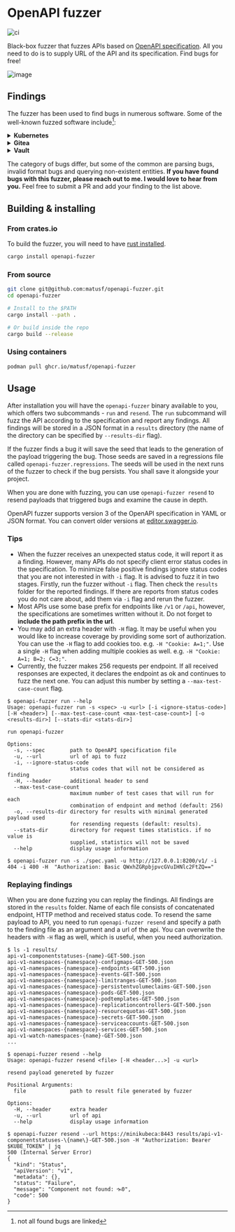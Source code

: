 # OpenAPI fuzzer

![ci](https://github.com/matusf/openapi-fuzzer/actions/workflows/ci.yml/badge.svg)

Black-box fuzzer that fuzzes APIs based on [OpenAPI specification](https://github.com/OAI/OpenAPI-Specification/). All you need to do is to supply URL of the API and its specification. Find bugs for free!

![image](https://user-images.githubusercontent.com/18228995/225413315-eab08df2-ed56-4b7a-8c8a-027c18d9a106.png)

## Findings

The fuzzer has been used to find bugs in numerous software. Some of the well-known fuzzed software include[^1]:

<details><summary><b>Kubernetes</b></summary>

- [kubenetes#101350](https://github.com/kubernetes/kubernetes/issues/101350)
- [kubenetes#101348](https://github.com/kubernetes/kubernetes/issues/101348)
- [kubenetes#101355](https://github.com/kubernetes/kubernetes/issues/101355)

</details>

<details><summary><b>Gitea</b></summary>

- [gitea#15357](https://github.com/go-gitea/gitea/issues/15357)
- [gitea#15356](https://github.com/go-gitea/gitea/issues/15356)
- [gitea#15346](https://github.com/go-gitea/gitea/issues/15346)

</details>

<details><summary><b>Vault</b></summary>

- [vault#11310](https://github.com/hashicorp/vault/issues/11310)
- [vault#11311](https://github.com/hashicorp/vault/issues/11311)
- [vault#11313](https://github.com/hashicorp/vault/issues/11313)

</details>

The category of bugs differ, but some of the common are parsing bugs, invalid format bugs and querying non-existent entities. **If you have found bugs with this fuzzer, please reach out to me. I would love to hear from you.** Feel free to submit a PR and add your finding to the list above.

## Building & installing

### From crates.io

To build the fuzzer, you will need to have [rust installed](https://www.rust-lang.org/learn/get-started).

```sh
cargo install openapi-fuzzer
```

### From source

```sh
git clone git@github.com:matusf/openapi-fuzzer.git
cd openapi-fuzzer

# Install to the $PATH
cargo install --path .

# Or build inside the repo
cargo build --release
```

### Using containers

```sh
podman pull ghcr.io/matusf/openapi-fuzzer
```

## Usage

After installation you will have the `openapi-fuzzer` binary available to you, which offers two subcommands - `run` and `resend`.  The `run` subcommand will fuzz the API according to the specification and report any findings. All findings will be stored in a JSON format in a `results` directory (the name of the directory can be specified by `--results-dir` flag).

If the fuzzer finds a bug it will save the seed that leads to the generation of the payload triggering the bug. Those seeds are saved in a regressions file called `openapi-fuzzer.regressions`. The seeds will be used in the next runs of the fuzzer to check if the bug persists. You shall save it alongside your project.

When you are done with fuzzing, you can use `openapi-fuzzer resend` to resend payloads that triggered bugs and examine the cause in depth.

OpenAPI fuzzer supports version 3 of the OpenAPI specification in YAML or JSON format. You can convert older versions at [editor.swagger.io](https://editor.swagger.io/).

### Tips

- When the fuzzer receives an unexpected status code, it will report it as a finding. However, many APIs do not specify client error status codes in the specification. To minimize false positive findings ignore status codes that you are not interested in with `-i` flag. It is advised to fuzz it in two stages. Firstly, run the fuzzer without `-i` flag. Then check the `results` folder for the reported findings. If there are reports from status codes you do not care about, add them via `-i` flag and rerun the fuzzer.
- Most APIs use some base prefix for endpoints like `/v1` or `/api`, however, the specifications are sometimes written without it. Do not forget to **include the path prefix in the url**.
- You may add an extra header with `-H` flag. It may be useful when you would like to increase coverage by providing some sort of authorization. You can use the `-H` flag to add cookies too. e.g. `-H "Cookie: A=1;"`. Use a single `-H` flag when adding multiple cookies as well. e.g. `-H "Cookie: A=1; B=2; C=3;"`.
- Currently, the fuzzer makes 256 requests per endpoint. If all received responses are expected, it declares the endpoint as ok and continues to fuzz the next one. You can adjust this number by setting a `--max-test-case-count` flag.

```console
$ openapi-fuzzer run --help
Usage: openapi-fuzzer run -s <spec> -u <url> [-i <ignore-status-code>] [-H <header>] [--max-test-case-count <max-test-case-count>] [-o <results-dir>] [--stats-dir <stats-dir>]

run openapi-fuzzer

Options:
  -s, --spec        path to OpenAPI specification file
  -u, --url         url of api to fuzz
  -i, --ignore-status-code
                    status codes that will not be considered as finding
  -H, --header      additional header to send
  --max-test-case-count
                    maximum number of test cases that will run for each
                    combination of endpoint and method (default: 256)
  -o, --results-dir directory for results with minimal generated payload used
                    for resending requests (default: results).
  --stats-dir       directory for request times statistics. if no value is
                    supplied, statistics will not be saved
  --help            display usage information

$ openapi-fuzzer run -s ./spec.yaml -u http://127.0.0.1:8200/v1/ -i 404 -i 400 -H  "Authorization: Basic QWxhZGRpbjpvcGVuIHNlc2FtZQ=="
```

### Replaying findings

When you are done fuzzing you can replay the findings. All findings are stored in the `results` folder. Name of each file consists of concatenated endpoint, HTTP method and received status code. To resend the same payload to API, you need to run `openapi-fuzzer resend` and specify a path to the finding file as an argument and a url of the api. You can overwrite the headers with `-H` flag as well, which is useful, when you need authorization.

```console
$ ls -1 results/
api-v1-componentstatuses-{name}-GET-500.json
api-v1-namespaces-{namespace}-configmaps-GET-500.json
api-v1-namespaces-{namespace}-endpoints-GET-500.json
api-v1-namespaces-{namespace}-events-GET-500.json
api-v1-namespaces-{namespace}-limitranges-GET-500.json
api-v1-namespaces-{namespace}-persistentvolumeclaims-GET-500.json
api-v1-namespaces-{namespace}-pods-GET-500.json
api-v1-namespaces-{namespace}-podtemplates-GET-500.json
api-v1-namespaces-{namespace}-replicationcontrollers-GET-500.json
api-v1-namespaces-{namespace}-resourcequotas-GET-500.json
api-v1-namespaces-{namespace}-secrets-GET-500.json
api-v1-namespaces-{namespace}-serviceaccounts-GET-500.json
api-v1-namespaces-{namespace}-services-GET-500.json
api-v1-watch-namespaces-{name}-GET-500.json
...

$ openapi-fuzzer resend --help
Usage: openapi-fuzzer resend <file> [-H <header...>] -u <url>

resend payload genereted by fuzzer

Positional Arguments:
  file              path to result file generated by fuzzer

Options:
  -H, --header      extra header
  -u, --url         url of api
  --help            display usage information

$ openapi-fuzzer resend --url https://minikubeca:8443 results/api-v1-componentstatuses-\{name\}-GET-500.json -H "Authorization: Bearer $KUBE_TOKEN" | jq
500 (Internal Server Error)
{
  "kind": "Status",
  "apiVersion": "v1",
  "metadata": {},
  "status": "Failure",
  "message": "Component not found: ኊ0",
  "code": 500
}
```

[^1]: not all found bugs are linked
